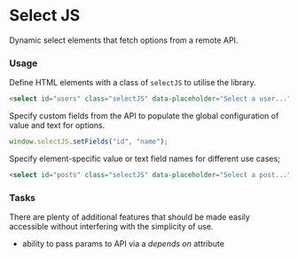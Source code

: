 Select JS
=========

Dynamic select elements that fetch options from a remote API.

### Usage

Define HTML elements with a class of `selectJS` to utilise the library.

```html
<select id="users" class="selectJS" data-placeholder="Select a user..." data-url="https://jsonplaceholder.typicode.com/users"></select>
```

Specify custom fields from the API to populate the global configuration of value and text for options.

```js
window.selectJS.setFields("id", "name");
```

Specify element-specific value or text field names for different use cases;

```html
<select id="posts" class="selectJS" data-placeholder="Select a post..." data-url="https://jsonplaceholder.typicode.com/posts" data-fieldtext="title" data-fieldvalue="id"></select>
```

### Tasks

There are plenty of additional features that should be made easily accessible without interfering with the simplicity of use.

 - ability to pass params to API via a _depends on_ attribute